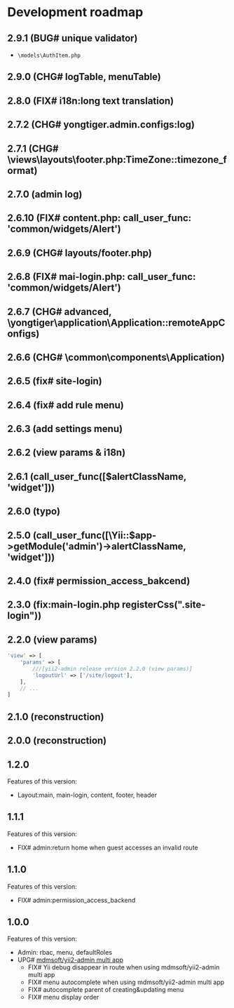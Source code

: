 # Development roadmap

## 2.9.1 (BUG# unique validator)

- `\models\AuthItem.php`


## 2.9.0 (CHG# logTable, menuTable)


## 2.8.0 (FIX# i18n:long text translation)


## 2.7.2 (CHG# yongtiger.admin.configs:log)


## 2.7.1 (CHG# \views\layouts\footer.php:TimeZone::timezone_format)


## 2.7.0 (admin log)


## 2.6.10 (FIX# content.php: call_user_func: 'common/widgets/Alert')


## 2.6.9 (CHG# layouts/footer.php)


## 2.6.8 (FIX# mai-login.php: call_user_func: 'common/widgets/Alert')


## 2.6.7 (CHG# advanced, \yongtiger\application\Application::remoteAppConfigs)


## 2.6.6 (CHG# \common\components\Application)


## 2.6.5 (fix# site-login)


## 2.6.4 (fix# add rule menu)


## 2.6.3 (add settings menu)


## 2.6.2 (view params & i18n)


## 2.6.1 (call_user_func([$alertClassName, 'widget']))


## 2.6.0 (typo)


## 2.5.0 (call_user_func([\Yii::$app->getModule('admin')->alertClassName, 'widget']))


## 2.4.0 (fix# permission_access_bakcend)


## 2.3.0 (fix:main-login.php registerCss(".site-login"))


## 2.2.0 (view params)

```php
'view' => [
    'params' => [
        ///[yii2-admin release version 2.2.0 (view params)]
        'logoutUrl' => ['/site/logout'],
    ],
    // ...
]
```

## 2.1.0 (reconstruction)


## 2.0.0 (reconstruction)


## 1.2.0

Features of this version:

* Layout:main, main-login, content, footer, header


## 1.1.1

Features of this version:

* FIX# admin:return home when guest accesses an invalid route


## 1.1.0

Features of this version:

* FIX# admin:permission_access_backend


## 1.0.0

Features of this version:

* Admin: rbac, menu, defaultRoles
* UPG# [mdmsoft/yii2-admin multi app](https://github.com/mdmsoft/yii2-admin/pull/309/)
  - FIX# Yii debug disappear in route when using mdmsoft/yii2-admin multi app
  - FIX# menu autocomplete when using mdmsoft/yii2-admin multi app
  - FIX# autocomplete parent of creating&updating menu
  - FIX# menu display order
